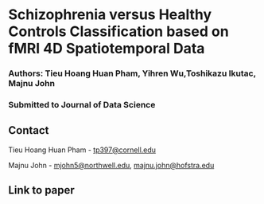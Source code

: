 # Schizophrenia versus Healthy Controls Classification based on fMRI 4D Spatiotemporal Data

### Authors: Tieu Hoang Huan Pham, Yihren Wu,Toshikazu Ikutac, Majnu John

### Submitted to Journal of Data Science

## Contact

Tieu Hoang Huan Pham - tp397@cornell.edu

Majnu John - mjohn5@northwell.edu, majnu.john@hofstra.edu

## Link to paper






